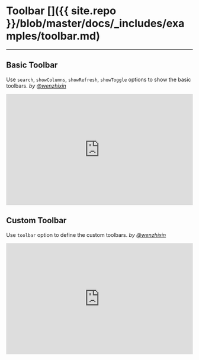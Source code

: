 # Toolbar []({{ site.repo }}/blob/master/docs/_includes/examples/toolbar.md)

---

## Basic Toolbar

Use `search`, `showColumns`, `showRefresh`, `showToggle` options to show the basic toolbars. _by [@wenzhixin](https://github.com/wenzhixin)_

<iframe width="100%" height="300" src="http://jsfiddle.net/wenyi/e3nk137y/33/embedded/html,result" allowfullscreen="allowfullscreen" frameborder="0"></iframe>

## Custom Toolbar

Use `toolbar` option to define the custom toolbars. _by [@wenzhixin](https://github.com/wenzhixin)_

<iframe width="100%" height="300" src="http://jsfiddle.net/wenyi/e3nk137y/34/embedded/html,result" allowfullscreen="allowfullscreen" frameborder="0"></iframe>